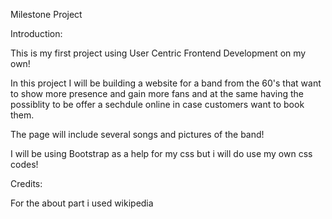 Milestone Project

Introduction:

This is my first project using User Centric Frontend Development on my own!

In this project I will be building a website for a band from the 60's that want to show more presence and gain more fans and at the same having the possiblity to be offer a sechdule online in case 
customers want to book them. 

The page will include several songs and pictures of the band!

I will be using Bootstrap as a help for my css but i will do use my own css codes!


Credits: 

For the about part i used wikipedia